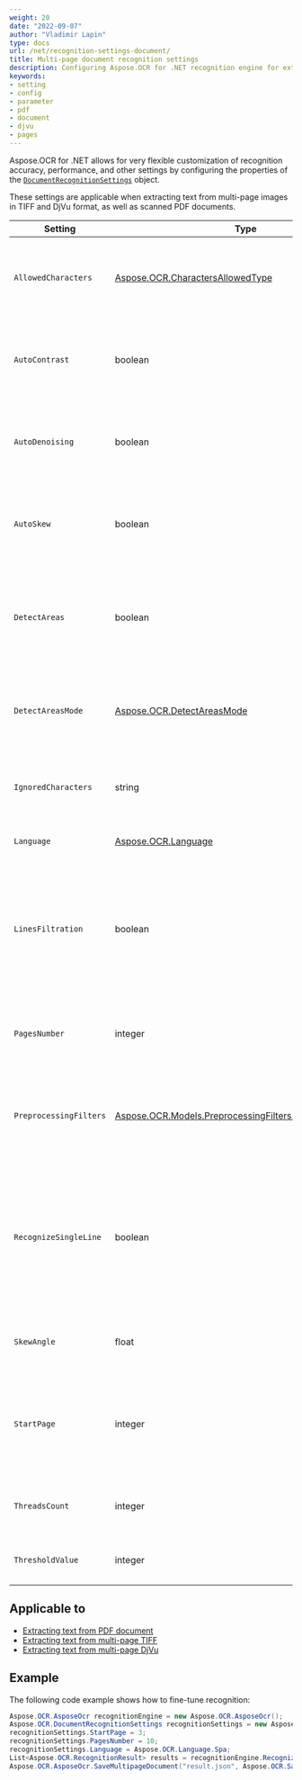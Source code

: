 ```yaml
---
weight: 20
date: "2022-09-07"
author: "Vladimir Lapin"
type: docs
url: /net/recognition-settings-document/
title: Multi-page document recognition settings
description: Configuring Aspose.OCR for .NET recognition engine for extracting text from multi-page images and PDF documents.
keywords:
- setting
- config
- parameter
- pdf
- document
- djvu
- pages
---
```


Aspose.OCR for .NET allows for very flexible customization of recognition accuracy, performance, and other settings by configuring the properties of the [`DocumentRecognitionSettings`](https://reference.aspose.com/ocr/net/aspose.ocr/documentrecognitionsettings/) object.

These settings are applicable when extracting text from multi-page images in TIFF and DjVu format, as well as scanned PDF documents.

Setting | Type | Default value | Description
------- | ---- | ------------- | -----------
`AllowedCharacters` | [Aspose.OCR.CharactersAllowedType](https://reference.aspose.com/ocr/net/aspose.ocr/charactersallowedtype/) | `Aspose.OCR.CharactersAllowedType.ALL` | The [predefined whitelist](/ocr/net/characters-whitelist/#predefined-character-sets) of characters Aspose.OCR engine will look for.
`AutoContrast` | boolean | `false` | Automatically [increase the contrast](/ocr/net/contrast/) of pages before proceeding to recognition.
`AutoDenoising` | boolean | `false` | Automatically [remove noise](/ocr/net/denoise/) from pages before proceeding to recognition.
`AutoSkew` | boolean | `true` | Automatically [correct page tilt (deskew)](/ocr/net/deskew/) before proceeding to recognition.
`DetectAreas` | boolean | `true` | Automatically select the optimal [areas detection algorithm](/ocr/net/areas-detection/) that suits the most common use cases.
`DetectAreasMode` | [Aspose.OCR.DetectAreasMode](https://reference.aspose.com/ocr/net/aspose.ocr/detectareasmode/) | _auto_ | Manually override the default [document areas detection method](/ocr/net/areas-detection/#area-detection-modes).
`IgnoredCharacters` | string | _none_ | A [blacklist](/ocr/net/characters-blacklist/) of characters that are ignored during recognition.
`Language` | [Aspose.OCR.Language](https://reference.aspose.com/ocr/net/aspose.ocr/language/) | `Aspose.OCR.Language.None` | Specify a [language](/ocr/net/languages/) for recognition.
`LinesFiltration` | boolean | `false` | Set to `true` to recognize text in tables.<br />Set to `false` to improve performance by ignoring table structures and treating tables as plain text.
`PagesNumber` | integer | `1` | The number of pages to be recognized in a multi-page file.
`PreprocessingFilters` | [Aspose.OCR.Models.PreprocessingFilters.PreprocessingFilter](https://reference.aspose.com/ocr/net/aspose.ocr.models.preprocessingfilters/preprocessingfilter/) | _none_ | Apply [image processing filters](/ocr/net/image-preprocessing/) that enhance pages before they are sent to the OCR engine.
`RecognizeSingleLine` | boolean | `false` | Recognize a [single line](/ocr/net/recognize-single-line/) image. Disables automatic document region detection.<br />Improves the recognition performance of simple images.
`SkewAngle` | float | `0` | Manually [rotate](/ocr/net/deskew/#manual-skew-correction) the image by the specified degree.
`StartPage` | integer | `0` | The page number from which to start recognition of the multi-page file. First page number is `0`.
`ThreadsCount` | integer | _auto_ | The number of [CPU threads](/ocr/net/multithreading/) used for recognition.
`ThresholdValue` | integer | _auto_ | [Override](/ocr/net/binarization/#using-binarization-threshold) the automatic binarization settings.

## Applicable to

- [Extracting text from PDF document](/ocr/net/recognition/pdf/)
- [Extracting text from multi-page TIFF](/ocr/net/recognition/tiff/)
- [Extracting text from multi-page DjVu](/ocr/net/recognition/djvu/)

## Example

The following code example shows how to fine-tune recognition:

```csharp
Aspose.OCR.AsposeOcr recognitionEngine = new Aspose.OCR.AsposeOcr();
Aspose.OCR.DocumentRecognitionSettings recognitionSettings = new Aspose.OCR.DocumentRecognitionSettings();
recognitionSettings.StartPage = 3;
recognitionSettings.PagesNumber = 10;
recognitionSettings.Language = Aspose.OCR.Language.Spa;
List<Aspose.OCR.RecognitionResult> results = recognitionEngine.RecognizePdf("source.pdf", recognitionSettings);
Aspose.OCR.AsposeOcr.SaveMultipageDocument("result.json", Aspose.OCR.SaveFormat.Json, results);
```
